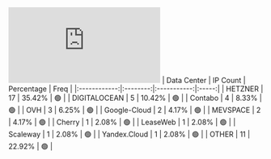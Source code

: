 ![Diagramm](https://github.com/obajay/StateSync-snapshots/blob/main/Projects/Regen/1/README.md)
| Data Center | IP Count | Percentage | Freq |
|:------------:|:--------:|:-----------:|:-----:|
| HETZNER | 17 | 35.42% | 🟢 |
| DIGITALOCEAN | 5 | 10.42% | 🟢 |
| Contabo | 4 | 8.33% | 🟢 |
| OVH | 3 | 6.25% | 🟢 |
| Google-Cloud | 2 | 4.17% | 🟢 |
| MEVSPACE | 2 | 4.17% | 🟢 |
| Cherry | 1 | 2.08% | 🟢 |
| LeaseWeb | 1 | 2.08% | 🟢 |
| Scaleway | 1 | 2.08% | 🟢 |
| Yandex.Cloud | 1 | 2.08% | 🟢 |
| OTHER | 11 | 22.92% | 🟢 |